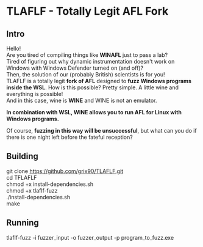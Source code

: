 # TLAFLF - Totally Legit AFL Fork

## Intro

Hello!  
Are you tired of compiling things like **WINAFL** just to pass a lab?  
Tired of figuring out why dynamic instrumentation doesn't work on Windows with Windows Defender turned on (and off)?  
Then, the solution of our (probably British) scientists is for you!  
TLAFLF is a totally legit **fork of AFL** designed to **fuzz Windows programs inside the WSL**. How is this possible? Pretty simple. A little wine and everything is possible!  
And in this case, wine is **WINE** and WINE is not an emulator.

**In combination with WSL, WINE allows you to run AFL for Linux with Windows programs.**  
  
Of course, **fuzzing in this way will be unsuccessful**, but what can you do if there is one night left before the fateful reception?  

## Building
  git clone https://github.com/grix90/TLAFLF.git  
  cd TFLAFLF  
  chmod +x install-dependencies.sh  
  chmod +x tlaflf-fuzz  
  ./install-dependencies.sh  
  make  
    
## Running
  tlaflf-fuzz -i fuzzer_input -o fuzzer_output -p program_to_fuzz.exe
